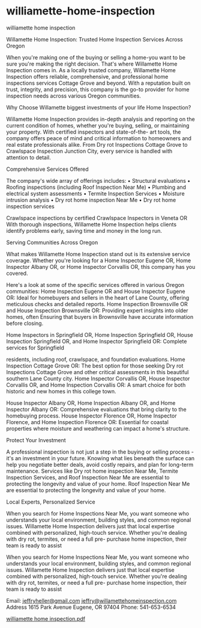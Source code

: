 # williamette-home-inspection
williamette home inspection

Willamette Home Inspection: Trusted Home Inspection Services Across Oregon 

When you're making one of the buying or selling a home-you want to be sure you're making the right decision. That's where Willamette Home Inspection comes in. As a locally trusted company, Willamette Home Inspection offers reliable, comprehensive, and professional home inspections services Cottage Grove and beyond. With a reputation built on trust, integrity, and precision, this company is the go-to provider for home inspection needs across various Oregon communities. 

Why Choose Willamette biggest investments of your life Home Inspection? 

Willamette Home Inspection provides in-depth analysis and reporting on the current condition of homes, whether you're buying, selling, or maintaining your property. With certified inspectors and state-of-the- art tools, the company offers peace of mind and critical information to homeowners and real estate professionals alike. From Dry rot Inspections Cottage Grove to Crawlspace Inspection Junction City, every service is handled with attention to detail. 

Comprehensive Services Offered

The company's wide array of offerings includes: 
• Structural evaluations 
• Roofing inspections (including Roof Inspection Near Me) 
• Plumbing and electrical system assessments 
• Termite Inspection Services 
• Moisture intrusion analysis 
• Dry rot home inspection Near Me 
• Dry rot home inspection services 

Crawlspace inspections by certified Crawlspace Inspectors in Veneta OR With thorough inspections, Willamette Home Inspection helps clients identify problems early, saving time and money in the long run. 

Serving Communities Across Oregon 

What makes Willamette Home Inspection stand out is its extensive service coverage. Whether you're looking for a Home Inspector Eugene OR, Home Inspector Albany OR, or Home Inspector Corvallis OR, this company has you covered. 

Here's a look at some of the specific services offered in various Oregon communities: Home Inspection Eugene OR and House Inspector Eugene OR: Ideal for homebuyers and sellers in the heart of Lane County, offering meticulous checks and detailed reports. Home Inspection Brownsville OR and House Inspection Brownsville OR: Providing expert insights into older homes, often Ensuring that buyers in Brownsville have accurate information before closing. 

Home Inspectors in Springfield OR, Home Inspection Springfield OR, House Inspection Springfield OR, and Home Inspector Springfield OR: Complete services for Springfield 

residents, including roof, crawlspace, and foundation evaluations. Home Inspection Cottage Grove OR: The best option for those seeking Dry rot Inspections Cottage Grove and other critical assessments in this beautiful southern Lane County city. Home Inspector Corvallis OR, House Inspector Corvallis OR, and Home Inspection Corvallis OR: A smart choice for both historic and new homes in this college town. 

House Inspector Albany OR, Home Inspection Albany OR, and Home Inspector Albany OR: Comprehensive evaluations that bring clarity to the homebuying process. House Inspector Florence OR, Home Inspector Florence, and Home Inspection Florence OR: Essential for coastal properties where moisture and weathering can impact a home's structure. 

Protect Your Investment 

A professional inspection is not just a step in the buying or selling process -it's an investment in your future. Knowing what lies beneath the surface can help you negotiate better deals, avoid costly repairs, and plan for long-term maintenance. Services like Dry rot home inspection Near Me, Termite Inspection Services, and Roof Inspection Near Me are essential to protecting the longevity and value of your home. Roof Inspection Near Me are essential to protecting the longevity and value of your home. 

Local Experts, Personalized Service

When you search for Home Inspections Near Me, you want someone who understands your local environment, building styles, and common regional issues. Willamette Home Inspection delivers just that local expertise combined with personalized, high-touch service. Whether you're dealing with dry rot, termites, or need a full pre- purchase home inspection, their team is ready to assist

When you search for Home Inspections Near Me, you want someone who understands your local environment, building styles, and common regional issues. Willamette Home Inspection delivers just that local expertise combined with personalized, high-touch service. Whether you're dealing with dry rot, termites, or need a full pre- purchase home inspection, their team is ready to assist

Email: jeffryheller@gmail.com 
jeffry@willamettehomeinspection.com 
Address 1615 Park Avenue Eugene, OR 97404 
Phone: 541-653-6534 


[williamette home inspection.pdf](https://github.com/user-attachments/files/20325754/williamette.home.inspection.pdf)
